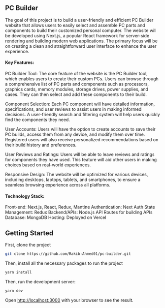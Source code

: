 ## PC Builder

The goal of this project is to build a user-friendly and efficient PC Builder website that allows users to easily select and assemble PC parts and components to build their customized personal computer. The website will be developed using Next.js, a popular React framework for server-side rendering and building modern web applications. The primary focus will be on creating a clean and straightforward user interface to enhance the user experience.

#### Key Features:

PC Builder Tool: The core feature of the website is the PC Builder tool, which enables users to create their custom PCs. Users can browse through a comprehensive list of PC parts and components such as processors, graphics cards, memory modules, storage drives, power supplies, and cases. They can then select and add these components to their build.

Component Selection: Each PC component will have detailed information, specifications, and user reviews to assist users in making informed decisions. A user-friendly search and filtering system will help users quickly find the components they need.

User Accounts: Users will have the option to create accounts to save their PC builds, access them from any device, and modify them over time. Registered users will also receive personalized recommendations based on their build history and preferences.

User Reviews and Ratings: Users will be able to leave reviews and ratings for components they have used. This feature will aid other users in making choices based on real-world experiences.

Responsive Design: The website will be optimized for various devices, including desktops, laptops, tablets, and smartphones, to ensure a seamless browsing experience across all platforms.

#### Technology Stack:

Front-end: Next.js, React, Redux, Mantine
Authentication: Next Auth
State Management: Redux
Backend/APIs: Node.js API Routes for building APIs
Database: MongoDB
Hosting: Deployed on Vercel

## Getting Started

First, clone the project

```bash
git clone https://github.com/Rakib-Ahmed01/pc-builder.git
```

Then, install all the necessary packages to run the project

```bash
yarn install
```

Then, run the development server:

```bash
yarn dev
```

Open [http://localhost:3000](http://localhost:3000) with your browser to see the result.
